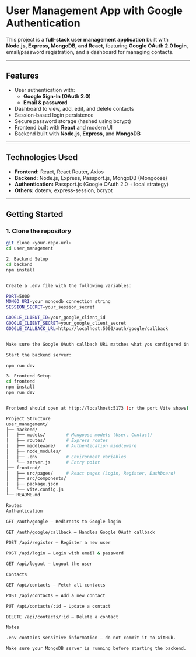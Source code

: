 # User Management App with Google Authentication

This project is a **full-stack user management application** built with **Node.js, Express, MongoDB, and React**, featuring **Google OAuth 2.0 login**, email/password registration, and a dashboard for managing contacts.

---

## Features

- User authentication with:
  - **Google Sign-In (OAuth 2.0)**
  - **Email & password**
- Dashboard to view, add, edit, and delete contacts
- Session-based login persistence
- Secure password storage (hashed using bcrypt)
- Frontend built with **React** and modern UI
- Backend built with **Node.js**, **Express**, and **MongoDB**

---

## Technologies Used

- **Frontend:** React, React Router, Axios
- **Backend:** Node.js, Express, Passport.js, MongoDB (Mongoose)
- **Authentication:** Passport.js (Google OAuth 2.0 + local strategy)
- **Others:** dotenv, express-session, bcrypt

---

## Getting Started

### 1. Clone the repository

```bash
git clone <your-repo-url>
cd user_management

2. Backend Setup
cd backend
npm install


Create a .env file with the following variables:

PORT=5000
MONGO_URI=your_mongodb_connection_string
SESSION_SECRET=your_session_secret

GOOGLE_CLIENT_ID=your_google_client_id
GOOGLE_CLIENT_SECRET=your_google_client_secret
GOOGLE_CALLBACK_URL=http://localhost:5000/auth/google/callback


Make sure the Google OAuth callback URL matches what you configured in Google Cloud Console.

Start the backend server:

npm run dev

3. Frontend Setup
cd frontend
npm install
npm run dev


Frontend should open at http://localhost:5173 (or the port Vite shows).

Project Structure
user_management/
├── backend/
│   ├── models/        # Mongoose models (User, Contact)
│   ├── routes/        # Express routes
│   ├── middleware/    # Authentication middleware
│   ├── node_modules/
│   ├── .env           # Environment variables
│   └── server.js      # Entry point
├── frontend/
│   ├── src/pages/     # React pages (Login, Register, Dashboard)
│   ├── src/components/
│   ├── package.json
│   └── vite.config.js
└── README.md

Routes
Authentication

GET /auth/google – Redirects to Google login

GET /auth/google/callback – Handles Google OAuth callback

POST /api/register – Register a new user

POST /api/login – Login with email & password

GET /api/logout – Logout the user

Contacts

GET /api/contacts – Fetch all contacts

POST /api/contacts – Add a new contact

PUT /api/contacts/:id – Update a contact

DELETE /api/contacts/:id – Delete a contact

Notes

.env contains sensitive information – do not commit it to GitHub.

Make sure your MongoDB server is running before starting the backend.
